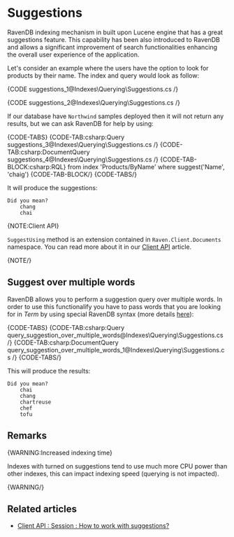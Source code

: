﻿# Suggestions

RavenDB indexing mechanism in built upon Lucene engine that has a great suggestions feature. This capability has been also introduced to RavenDB and allows a significant improvement of search functionalities enhancing the overall user experience of the application.

Let's consider an example where the users have the option to look for products by their name. The index and query would look as follow:

{CODE suggestions_1@Indexes\Querying\Suggestions.cs /}

{CODE suggestions_2@Indexes\Querying\Suggestions.cs /}

If our database have `Northwind` samples deployed then it will not return any results, but we can ask RavenDB for help by using:

{CODE-TABS}
{CODE-TAB:csharp:Query suggestions_3@Indexes\Querying\Suggestions.cs /}
{CODE-TAB:csharp:DocumentQuery suggestions_4@Indexes\Querying\Suggestions.cs /}
{CODE-TAB-BLOCK:csharp:RQL}
from index 'Products/ByName' 
where suggest('Name', 'chaig')
{CODE-TAB-BLOCK/}
{CODE-TABS/}

It will produce the suggestions:

    Did you mean?
        chang
        chai

{NOTE:Client API}

`SuggestUsing` method is an extension contained in `Raven.Client.Documents` namespace. You can read more about it in our [Client API](../../client-api/session/querying/how-to-work-with-suggestions) article. 

{NOTE/}

## Suggest over multiple words

RavenDB allows you to perform a suggestion query over multiple words. In order to use this functionalify you have to pass words that you are looking for in *Term* by using special RavenDB syntax (more details [here](../../indexes/querying/full-query-syntax#suggestions-over-multiple-words)):

{CODE-TABS}
{CODE-TAB:csharp:Query query_suggestion_over_multiple_words@Indexes\Querying\Suggestions.cs /}
{CODE-TAB:csharp:DocumentQuery query_suggestion_over_multiple_words_1@Indexes\Querying\Suggestions.cs /}
{CODE-TABS/}

This will produce the results:

    Did you mean?
        chai
        chang
        chartreuse
        chef
        tofu

## Remarks

{WARNING:Increased indexing time}

Indexes with turned on suggestions tend to use much more CPU power than other indexes, this can impact indexing speed (querying is not impacted).

{WARNING/}

## Related articles

- [Client API : Session : How to work with suggestions?](../../client-api/session/querying/how-to-work-with-suggestions)
